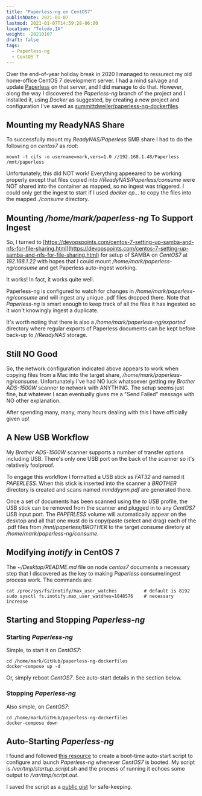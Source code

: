 ```yaml
---
title: "Paperless-ng on CentOS7"
publishDate: 2021-01-07
lastmod: 2021-01-07T14:59:28-06:00
location: "Toledo,IA"
weight: -20210107
draft: false
tags:
  - Paperless-ng
  - CentOS 7
---
```


Over the end-of-year holiday break in 2020 I managed to ressurect my old home-office CentOS 7 development server.  I had a mind salvage and update [Paperless](https://github.com/the-paperless-project/paperless) on that server, and I did manage to do that.  However, along the way I discovered the *Paperless-ng* branch of the project and I installed it, using *Docker* as suggested, by creating a new project and configuration I've saved as [summittdweller/paperless-ng-dockerfiles](https://github.com/SummittDweller/paperless-ng-dockerfiles).

## Mounting my ReadyNAS Share

To successfully mount my *ReadyNAS/Paperless* SMB share I had to do the following on *centos7* as *root*:

```
mount -t cifs -o username=mark,vers=1.0 //192.168.1.48/Paperless /mnt/paperless
```

Unfortunately, this did NOT work!  Everything appeeared to be working properly except that files copied into *//ReadyNAS/Paperless/consume* were NOT shared into the container as mapped, so no ingest was triggered.  I could only get the ingest to start if I used *docker cp...* to copy the files into the mapped *./consume* directory.

## Mounting */home/mark/paperless-ng* To Support Ingest

So, I turned to [https://devopspoints.com/centos-7-setting-up-samba-and-nfs-for-file-sharing.html](https://devopspoints.com/centos-7-setting-up-samba-and-nfs-for-file-sharing.html) for setup of SAMBA on *CentOS7* at *192.168.1.22* with hopes that I could mount */home/mark/paperless-ng/consume* and get Paperless auto-ingest working.

It works!  In fact, it works quite well.

Paperless-ng is configured to watch for changes in */home/mark/paperless-ng/consume* and will ingest any unique .pdf files dropped there.  Note that *Paperless-ng* is smart enough to keep track of all the files it has ingested so it won't knowingly ingest a duplicate.

It's worth noting that there is also a */home/mark/paperless-ng/exported* directory where regular exports of Paperless documents can be kept before back-up to *//ReadyNAS* storage.

## Still NO Good

So, the network configuration indicated above appears to work when copying files from a Mac into the target share, */home/mark/paperless-ng/consume*.  Unfortunately I've had NO luck whatsoever getting my *Brother ADS-1500W* scanner to network with ANYTHING.  The setup seems just fine, but whatever I scan eventually gives me a "Send Failed" message with NO other explanation.

After spending many, many, many hours dealing with this I have officially given up!

## A New USB Workflow

My *Brother ADS-1500W* scanner supports a number of transfer options including USB. There's only one USB port on the back of the scanner so it's relatively foolproof.

To engage this workflow I formatted a USB stick as *FAT32* and named it *PAPERLESS*.  When this stick is inserted into the scanner a *BROTHER* directory is created and scans named *mmddyynn.pdf* are generated there.

Once a set of documents has been scanned using the *to USB* profile, the USB stick can be removed from the scanner and plugged in to any *CentOS7* USB input port.  The *PAPERLESS* volume will automatically appear on the desktop and all that one must do is copy/paste (select and drag) each of the .pdf files from */mnt/paperless/BROTHER* to the target *consume* diretory at */home/mark/paperless-ng/consume*.

## Modifying *inotify* in CentOS 7

The *~/Desktop/README.md* file on node *centos7* documents a necessary step that I discovered as the key to making *Paperless* consume/ingest process work.  The commands are:

```
cat /proc/sys/fs/inotify/max_user_watches          # default is 8192
sudo sysctl fs.inotify.max_user_watdhes=1048576    # necessary increase
```

## Starting and Stopping *Paperless-ng*

### Starting *Paperless-ng*

Simple, to start it on *CentOS7*:

```
cd /home/mark/GitHub/paperless-ng-dockerfiles
docker-compose up -d
```

Or, simply reboot *CentOS7*.  See auto-start details in the section below.

### Stopping *Paperless-ng*

Also simple, on *CentOS7*:

```
cd /home/mark/GitHub/paperless-ng-dockerfiles
docker-compose down
```

## Auto-Starting *Paperless-ng*

I found and followed [this resource](https://www.thegeekdiary.com/centos-rhel-7-how-to-make-custom-script-to-run-automatically-during-boot/) to create a boot-time auto-start script to configure and launch *Paperless-ng* whenever *CentOS7* is booted.  My script is */var/tmp/startup_script.sh* and the process of running it echoes some output to */var/tmp/script.out*.

I saved the script as a [public gist](https://gist.github.com/SummittDweller/9e179f948faf0d30fe8069f684b7d762) for safe-keeping.
